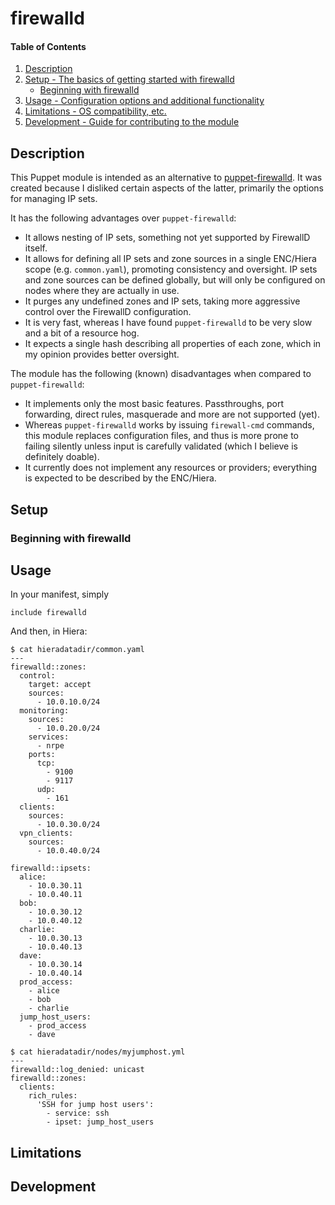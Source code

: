 # firewalld

#### Table of Contents

1. [Description](#description)
2. [Setup - The basics of getting started with firewalld](#setup)
    * [Beginning with firewalld](#beginning-with-firewalld)
3. [Usage - Configuration options and additional functionality](#usage)
4. [Limitations - OS compatibility, etc.](#limitations)
5. [Development - Guide for contributing to the module](#development)

## Description

This Puppet module is intended as an alternative to
[puppet-firewalld](https://forge.puppet.com/puppet/firewalld).
It was created because I disliked certain aspects of the latter, 
primarily the options for managing IP sets.

It has the following advantages over `puppet-firewalld`:

* It allows nesting of IP sets, something not yet supported
  by FirewallD itself.
* It allows for defining all IP sets and zone sources in a single
  ENC/Hiera scope (e.g.  `common.yaml`), promoting consistency and
  oversight. IP sets and zone sources can be defined globally, but
  will only be configured on nodes where they are actually in use.
* It purges any undefined zones and IP sets, taking more
  aggressive control over the FirewallD configuration.
* It is very fast, whereas I have found `puppet-firewalld` to
  be very slow and a bit of a resource hog.
* It expects a single hash describing all properties of each zone, 
  which in my opinion provides better oversight.

The module has the following (known) disadvantages when compared to
`puppet-firewalld`:

* It implements only the most basic features. Passthroughs, port
  forwarding, direct rules, masquerade and more are not supported
  (yet).
* Whereas `puppet-firewalld` works by issuing `firewall-cmd` commands,
  this module replaces configuration files, and thus is more prone to
  failing silently unless input is carefully validated (which I
  believe is definitely doable).
* It currently does not implement any resources or providers;
  everything is expected to be described by the ENC/Hiera.

## Setup

### Beginning with firewalld

## Usage

In your manifest, simply
```
include firewalld
```

And then, in Hiera:
```
$ cat hieradatadir/common.yaml
---
firewalld::zones:
  control:
    target: accept
    sources: 
      - 10.0.10.0/24
  monitoring:
    sources:
      - 10.0.20.0/24
    services:
      - nrpe
    ports:
      tcp:
        - 9100
        - 9117
      udp:
        - 161
  clients:
    sources:
      - 10.0.30.0/24
  vpn_clients:
    sources:
      - 10.0.40.0/24

firewalld::ipsets:
  alice:
    - 10.0.30.11
    - 10.0.40.11
  bob:
    - 10.0.30.12
    - 10.0.40.12
  charlie:
    - 10.0.30.13
    - 10.0.40.13
  dave:
    - 10.0.30.14
    - 10.0.40.14
  prod_access:
    - alice
    - bob
    - charlie
  jump_host_users:
    - prod_access
    - dave

$ cat hieradatadir/nodes/myjumphost.yml
---
firewalld::log_denied: unicast
firewalld::zones:
  clients:
    rich_rules:
      'SSH for jump host users':
        - service: ssh
        - ipset: jump_host_users
```

## Limitations

## Development

